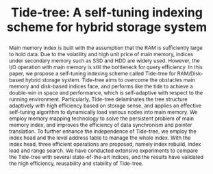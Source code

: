 ---
title: "Tide-tree: A self-tuning indexing scheme for hybrid storage system"
authors:
- Sheng Wang
- Xiaolin Qin
- admin
- Bohan Li

publication_types: ["1"]
publication: In *the World Wide Web Journal*
publication_short: In *WWWJ (2017)*
publishDate: "2017-09-19"

abstract: Main memory index is built with the assumption that the RAM is sufficiently large to hold data. Due to the volatility and high unit price of main memory, indices under secondary memory such as SSD and HDD are widely used. However, the I/O operation with main memory is still the bottleneck for query efficiency. In this paper, we propose a self-tuning indexing scheme called Tide-tree for RAM/Disk-based hybrid storage system. Tide-tree aims to overcome the obstacles main memory and disk-based indices face, and performs like the tide to achieve a double-win in space and performance, which is self-adaptive with respect to the running environment. Particularly, Tide-tree delaminates the tree structure adaptively with high efficiency based on storage sense, and applies an effective self-tuning algorithm to dynamically load various nodes into main memory. We employ memory mapping technology to solve the persistent problem of main memory index, and improves the efficiency of data synchronism and pointer translation. To further enhance the independence of Tide-tree, we employ the index head and the level address table to manage the whole index. With the index head, three efficient operations are proposed, namely index rebuild, index load and range search. We have conducted extensive experiments to compare the Tide-tree with several state-of-the-art indices, and the results have validated the high efficiency, reusability and stability of Tide-tree.


#tags:
#- Source Themes
featured: true

links:
url_pdf: https://link.springer.com/article/10.1007/s11280-016-0426-9

---